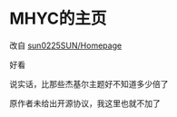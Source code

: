 # MHYC的主页

改自 [sun0225SUN/Homepage](https://github.com/sun0225SUN/Homepage)

好看

说实话，比那些杰基尔主题好不知道多少倍了

原作者未给出开源协议，我这里也就不加了
